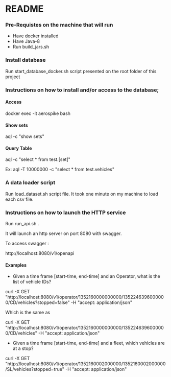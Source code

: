 # README

### Pre-Requistes on the machine that will run

  * Have docker installed
  * Have Java-8
  * Run build_jars.sh

### Install database

  Run start_database_docker.sh script presented on the root folder of this
  project

### Instructions on how to install and/or access to the database;

#### Access 

  docker exec -it aerospike bash

#### Show sets

  aql -c "show sets"

#### Query Table

  aql -c "select * from test.[set]"

  Ex: aql -T 10000000 -c "select * from test.vehicles"

###  A data loader script

  Run load_dataset.sh script file. It took one minute on my machine to load
  each csv file.

### Instructions on how to launch the HTTP service

  Run run_api.sh .

  It will launch an http server on port 8080 with swagger. 

  To access swagger :

  http://localhost:8080/v1/openapi

#### Examples

  * Given a time frame [start-time, end-time] and an Operator, what is the list of vehicle IDs?

  curl -X GET "http://localhost:8080/v1/operator/1352160000000000/1352246396000000/CD/vehicles?stopped=false" -H  "accept: application/json"

  Which is the same as 

  curl -X GET "http://localhost:8080/v1/operator/1352160000000000/1352246396000000/CD/vehicles" -H  "accept: application/json"

  *  Given a time frame [start-time, end-time] and a fleet, which vehicles are at a stop?
  
  curl -X GET \
  "http://localhost:8080/v1/operator/1352160002000000/1352160002000000/SL/vehicles?stopped=true" -H  "accept: application/json"
